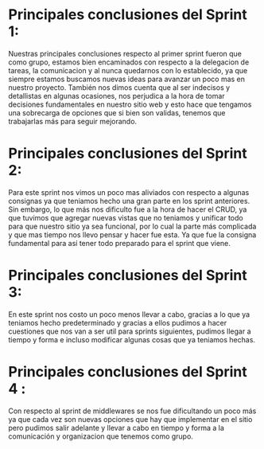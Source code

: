 # Principales conclusiones del Sprint 1:
Nuestras principales conclusiones respecto al primer sprint fueron que como grupo, estamos bien encaminados con respecto a la delegacion de tareas, la comunicacion y al nunca quedarnos con lo establecido, ya que siempre estamos buscamos nuevas ideas para avanzar un poco mas en nuestro proyecto. También nos dimos cuenta que al ser indecisos y detallistas en algunas ocasiones, nos perjudica a la hora de tomar decisiones fundamentales en nuestro sitio web y esto hace que tengamos una sobrecarga de opciones que si bien son validas, tenemos que trabajarlas más para seguir mejorando.

# Principales conclusiones del Sprint 2:
Para este sprint nos vimos un poco mas aliviados con respecto a algunas consignas ya que teniamos hecho una gran parte en los sprint anteriores. Sin embargo, lo que más nos dificulto fue a la hora de hacer el CRUD, ya que tuvimos que agregar nuevas vistas que no teniamos y unificar todo para que nuestro sitio ya sea funcional, por lo cual la parte más complicada y que mas tiempo nos llevo pensar y hacer fue esta. Ya que fue la consigna fundamental para así tener todo preparado para el sprint que viene.

# Principales conclusiones del Sprint 3:
En este sprint nos costo un poco menos llevar a cabo, gracias a lo que ya teniamos hecho predeterminado y gracias a ellos pudimos a hacer cuestiones que nos van a ser util para sprints siguientes, pudimos llegar a tiempo y forma e incluso modificar algunas cosas que ya teniamos hechas. 

# Principales conclusiones del Sprint 4 :
Con respecto al sprint de middlewares se nos fue dificultando un poco más ya que cada vez son nuevas opciones que hay que implementar en el sitio pero pudimos salir adelante y llevar a cabo en tiempo y forma a la comunicación y organizacion que tenemos como grupo.

